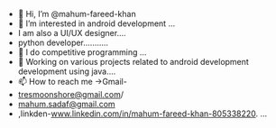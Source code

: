 - 👋 Hi, I’m @mahum-fareed-khan
- 👀 I’m interested in android development ...
- I am also a UI/UX designer....
- python developer...........
- 🌱 I do competitive programming  ...
- 💞️ Working on various projects related to android development development using java....
- 📫 How to reach me ->Gmail-
- tresmoonshore@gmail.com/
- mahum.sadaf@gmail.com 
- ,linkden-www.linkedin.com/in/mahum-fareed-khan-805338220. ...

<!---
mahum-fareed-khan/mahum-fareed-khan is a ✨ special ✨ repository because its `README.md` (this file) appears on your GitHub profile.
You can click the Preview link to take a look at your changes.
--->
